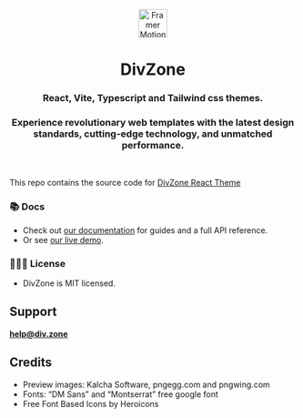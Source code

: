 <p align="center">
  <img src="https://divzone-react-theme-docs.vercel.app/img/logo.svg" width="50" height="50" alt="Framer Motion Icon" />
</p>
<h1 align="center">DivZone</h1>
<h3 align="center">
    React, Vite, Typescript and Tailwind css themes.
</h3>
<h3 align="center">
Experience revolutionary web templates with the latest design standards, cutting-edge technology, and unmatched performance.
</h3>
<br/>

This repo contains the source code for [DivZone React Theme](https://github.com/gabrielmaza/divzone-react-theme)

### 📚 Docs

- Check out [our documentation](https://divzone-react-theme-docs.vercel.app/) for guides and a full API reference.
- Or see [our live demo](https://divzone-react-theme.vercel.app/).

### 👩🏻‍⚖️ License

- DivZone is MIT licensed.

## Support

**help@div.zone**

## Credits

- Preview images: Kalcha Software, pngegg.com and pngwing.com
- Fonts: “DM Sans” and “Montserrat” free google font
- Free Font Based Icons by Heroicons
